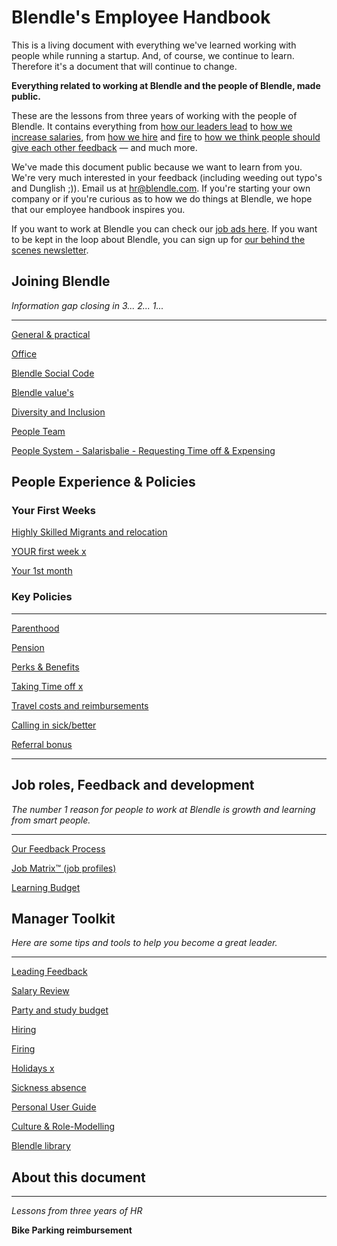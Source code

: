 # Blendle's Employee Handbook

This is a living document with everything we've learned working with people while running a startup. And, of course, we continue to learn. Therefore it's a document that will continue to change. 

**Everything related to working at Blendle and the people of Blendle, made public.**

These are the lessons from three years of working with the people of Blendle. It contains everything from [how our leaders lead](https://www.notion.so/ecfb7e647136468a9a0a32f1771a8f52?pvs=21) to [how we increase salaries](https://www.notion.so/Salary-Review-c1863879dc1647228fae95009cf6ca35?pvs=21), from [how we hire](https://www.notion.so/Hiring-e5098a384679457c8cdb1466c7b04721?pvs=21) and [fire](https://www.notion.so/Firing-e6916d6e1d744974bbba70f644a4eb3f?pvs=21) to [how we think people should give each other feedback](https://www.notion.so/Our-Feedback-Process-f616899c1a4f4de09eaa6f854aa5b006?pvs=21) — and much more.

We've made this document public because we want to learn from you. We're very much interested in your feedback (including weeding out typo's and Dunglish ;)). Email us at hr@blendle.com. If you're starting your own company or if you're curious as to how we do things at Blendle, we hope that our employee handbook inspires you.

If you want to work at Blendle you can check our [job ads here](https://blendle.homerun.co/). If you want to be kept in the loop about Blendle, you can sign up for [our behind the scenes newsletter](https://blendle.homerun.co/yes-keep-me-posted/tr/apply?token=8092d4128c306003d97dd3821bad06f2).

## Joining Blendle

*Information gap closing in 3... 2... 1...*

---

[General & practical ](https://www.notion.so/General-practical-95e92e336d6d42119727dca3de81e2fa?pvs=21)

[Office](https://www.notion.so/Office-f458ef34978447bfb769af878a2e840b?pvs=21)

[Blendle Social Code](https://www.notion.so/Blendle-Social-Code-da8e99744ff842d2b7f70e30da78d3e6?pvs=21)

[Blendle value's](https://www.notion.so/Blendle-value-s-e71d5ac0e08f4491b62b859227929e86?pvs=21)

[Diversity and Inclusion](https://www.notion.so/Diversity-and-Inclusion-6cb5f8dadc414537b9a9b90d82296cb4?pvs=21)

[People Team](https://www.notion.so/People-Team-70990661727340f0860d86932f45adcb?pvs=21)

[People System - Salarisbalie - Requesting Time off & Expensing](https://www.notion.so/People-System-Salarisbalie-Requesting-Time-off-Expensing-9222218ec2034eebae3964c9f655fdd8?pvs=21)

## People Experience & Policies

### Your First Weeks

[Highly Skilled Migrants and relocation](https://www.notion.so/Highly-Skilled-Migrants-and-relocation-53badf4e15fd4e30b06694c5a559ae18?pvs=21)

[YOUR first week x](https://www.notion.so/YOUR-first-week-x-62a801aaea4e41c38dd518d2a4d9cdea?pvs=21)

[Your 1st month ](https://www.notion.so/Your-1st-month-db383ca6f5c74f95ad1ae55b594ae9fd?pvs=21)

### Key Policies

---

[Parenthood](https://www.notion.so/Parenthood-f62104e8f038461e981193e4ede7d308?pvs=21)

[Pension](https://www.notion.so/Pension-bc063432f3214a41a99606e42d5812e7?pvs=21)

[Perks & Benefits](https://www.notion.so/Perks-Benefits-31bf7fd42eb949c6afe6b7771c584e87?pvs=21)

[Taking Time off x](https://www.notion.so/Taking-Time-off-x-97b04de1d6ff4f898d567140e1a5fd32?pvs=21)

[Travel costs and reimbursements](https://www.notion.so/Travel-costs-and-reimbursements-93afaaaef26944a59039ddf5b6447daa?pvs=21)

[Calling in sick/better](https://www.notion.so/Calling-in-sick-better-51ce2a0e15d44a58a28661bb0d4e1c9c?pvs=21)

[Referral bonus](https://www.notion.so/Referral-bonus-9584bf5321dc443eb3689abefbc5d060?pvs=21)

---

## Job roles, Feedback and development

*The number 1 reason for people to work at Blendle is growth and learning from smart people.*

---

[Our Feedback Process](https://www.notion.so/Our-Feedback-Process-f616899c1a4f4de09eaa6f854aa5b006?pvs=21)

[Job Matrix™ (job profiles)](https://www.notion.so/Job-Matrix-job-profiles-0b88e79966a74335bc773b4d60a375ab?pvs=21)

[Learning Budget](https://www.notion.so/Learning-Budget-b317f53ee54c4f1da9aa76dbf74084c5?pvs=21)

## Manager Toolkit

*Here are some tips and tools to help you become a great leader.*

---

[Leading Feedback ](https://www.notion.so/Leading-Feedback-81c23935695f4257989a4dfc06157eb8?pvs=21)

[Salary Review](https://www.notion.so/Salary-Review-c1863879dc1647228fae95009cf6ca35?pvs=21)

[Party and study budget](https://www.notion.so/Party-and-study-budget-0e24fcf578d2487ebdbb4520aa78de0b?pvs=21)

[Hiring ](https://www.notion.so/Hiring-e5098a384679457c8cdb1466c7b04721?pvs=21)

[Firing](https://www.notion.so/Firing-e6916d6e1d744974bbba70f644a4eb3f?pvs=21)

[Holidays x](https://www.notion.so/Holidays-x-6ebe6fd22d784befa66a9780cf79c858?pvs=21)

[Sickness absence](https://www.notion.so/Sickness-absence-be9b1d8f45db4b1b85b0821c3a999c7e?pvs=21)

[Personal User Guide](https://www.notion.so/Personal-User-Guide-51a3d199149a4546b4881a9dee56b984?pvs=21)

[Culture & Role-Modelling](https://www.notion.so/Culture-Role-Modelling-c0e5411453da46309f9993f3846f082d?pvs=21)

[Blendle library](https://www.notion.so/Blendle-library-a37434dbde21483098e3f9f418001ee8?pvs=21)

## About this document

---

*Lessons from three years of HR*

**Bike Parking reimbursement**